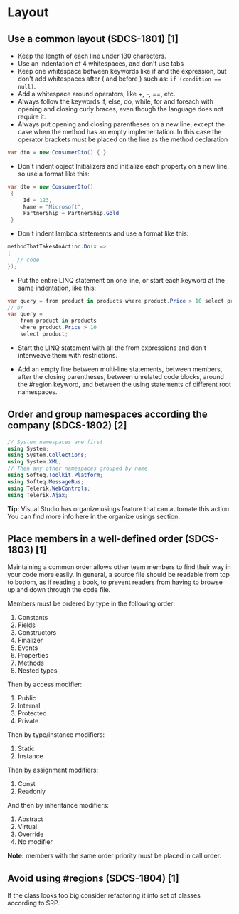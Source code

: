 # Layout
## Use a common layout (SDCS-1801) [1]
* Keep the length of each line under 130 characters.
* Use an indentation of 4 whitespaces, and don't use tabs
* Keep one whitespace between keywords like if and the expression, but don't add whitespaces after ( and before ) such as: `if (condition == null)`.
* Add a whitespace around operators, like +, -, ==, etc.
* Always follow the keywords if, else, do, while, for and foreach with opening and closing curly braces, even though the language does not require it.
* Always put opening and closing parentheses on a new line, except the case when the method has an empty implementation. In this case the operator brackets must be placed on the line as the method declaration
```csharp
var dto = new ConsumerDto() { }
```
* Don't indent object Initializers and initialize each property on a new line, so use a format like this:
```csharp
var dto = new ConsumerDto()
 {
     Id = 123,
     Name = "Microsoft",
     PartnerShip = PartnerShip.Gold
 }
```
* Don't indent lambda statements and use a format like this:
```csharp
methodThatTakesAnAction.Do(x =>
{
   // code
});
```

* Put the entire LINQ statement on one line, or start each keyword at the same indentation, like this:
```csharp
var query = from product in products where product.Price > 10 select product;
// or
var query =
    from product in products
    where product.Price > 10
    select product;
```
* Start the LINQ statement with all the from expressions and don't interweave them with restrictions.

* Add an empty line between multi-line statements, between members, after the closing parentheses, between unrelated code blocks, around the #region keyword, and between the using statements of different root namespaces.

## Order and group namespaces according the company (SDCS-1802) [2]
```csharp
// System namespaces are first
using System;
using System.Collections;
using System.XML;
// Then any other namespaces grouped by name
using Softeq.Toolkit.Platform;
using Softeq.MessageBus;
using Telerik.WebControls;
using Telerik.Ajax;
```
**Tip:** Visual Studio has organize usings feature that can automate this action. You can find more info here in the organize usings section.

## Place members in a well-defined order (SDCS-1803) [1]
Maintaining a common order allows other team members to find their way in your code more easily. In general, a source file should be readable from top to bottom, as if reading a book, to prevent readers from having to browse up and down through the code file.

Members must be ordered by type in the following order:
1. Constants
2. Fields
3. Constructors
4. Finalizer
5. Events
6. Properties
7. Methods
8. Nested types

Then by access modifier:
1. Public
2. Internal
3. Protected
4. Private

Then by type/instance modifiers:
1. Static
2. Instance

Then by assignment modifiers:
1. Const
2. Readonly

And then by inheritance modifiers:
1. Abstract
2. Virtual
3. Override
4. No modifier

**Note:** members with the same order priority must be placed in call order.

## Avoid using #regions (SDCS-1804) [1]
If the class looks too big consider refactoring it into set of classes according to SRP.
